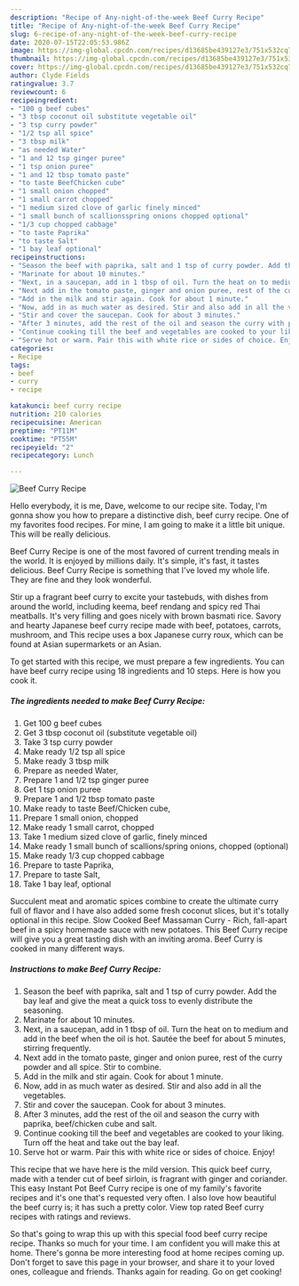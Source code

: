 ```yaml
---
description: "Recipe of Any-night-of-the-week Beef Curry Recipe"
title: "Recipe of Any-night-of-the-week Beef Curry Recipe"
slug: 6-recipe-of-any-night-of-the-week-beef-curry-recipe
date: 2020-07-15T22:05:53.986Z
image: https://img-global.cpcdn.com/recipes/d13685be439127e3/751x532cq70/beef-curry-recipe-recipe-main-photo.jpg
thumbnail: https://img-global.cpcdn.com/recipes/d13685be439127e3/751x532cq70/beef-curry-recipe-recipe-main-photo.jpg
cover: https://img-global.cpcdn.com/recipes/d13685be439127e3/751x532cq70/beef-curry-recipe-recipe-main-photo.jpg
author: Clyde Fields
ratingvalue: 3.7
reviewcount: 6
recipeingredient:
- "100 g beef cubes"
- "3 tbsp coconut oil substitute vegetable oil"
- "3 tsp curry powder"
- "1/2 tsp all spice"
- "3 tbsp milk"
- "as needed Water"
- "1 and 12 tsp ginger puree"
- "1 tsp onion puree"
- "1 and 12 tbsp tomato paste"
- "to taste BeefChicken cube"
- "1 small onion chopped"
- "1 small carrot chopped"
- "1 medium sized clove of garlic finely minced"
- "1 small bunch of scallionsspring onions chopped optional"
- "1/3 cup chopped cabbage"
- "to taste Paprika"
- "to taste Salt"
- "1 bay leaf optional"
recipeinstructions:
- "Season the beef with paprika, salt and 1 tsp of curry powder. Add the bay leaf and give the meat a quick toss to evenly distribute the seasoning."
- "Marinate for about 10 minutes."
- "Next, in a saucepan, add in 1 tbsp of oil. Turn the heat on to medium and add in the beef when the oil is hot. Sautée the beef for about 5 minutes, stirring frequently."
- "Next add in the tomato paste, ginger and onion puree, rest of the curry powder and all spice. Stir to combine."
- "Add in the milk and stir again. Cook for about 1 minute."
- "Now, add in as much water as desired. Stir and also add in all the vegetables."
- "Stir and cover the saucepan. Cook for about 3 minutes."
- "After 3 minutes, add the rest of the oil and season the curry with paprika, beef/chicken cube and salt."
- "Continue cooking till the beef and vegetables are cooked to your liking. Turn off the heat and take out the bay leaf."
- "Serve hot or warm. Pair this with white rice or sides of choice. Enjoy!"
categories:
- Recipe
tags:
- beef
- curry
- recipe

katakunci: beef curry recipe 
nutrition: 210 calories
recipecuisine: American
preptime: "PT11M"
cooktime: "PT55M"
recipeyield: "2"
recipecategory: Lunch

---
```



![Beef Curry Recipe](https://img-global.cpcdn.com/recipes/d13685be439127e3/751x532cq70/beef-curry-recipe-recipe-main-photo.jpg)

Hello everybody, it is me, Dave, welcome to our recipe site. Today, I'm gonna show you how to prepare a distinctive dish, beef curry recipe. One of my favorites food recipes. For mine, I am going to make it a little bit unique. This will be really delicious.

Beef Curry Recipe is one of the most favored of current trending meals in the world. It is enjoyed by millions daily. It's simple, it's fast, it tastes delicious. Beef Curry Recipe is something that I've loved my whole life. They are fine and they look wonderful.

Stir up a fragrant beef curry to excite your tastebuds, with dishes from around the world, including keema, beef rendang and spicy red Thai meatballs. It&#39;s very filling and goes nicely with brown basmati rice. Savory and hearty Japanese beef curry recipe made with beef, potatoes, carrots, mushroom, and This recipe uses a box Japanese curry roux, which can be found at Asian supermarkets or an Asian.


To get started with this recipe, we must prepare a few ingredients. You can have beef curry recipe using 18 ingredients and 10 steps. Here is how you cook it.

<!--inarticleads1-->

##### The ingredients needed to make Beef Curry Recipe:

1. Get 100 g beef cubes
1. Get 3 tbsp coconut oil (substitute vegetable oil)
1. Take 3 tsp curry powder
1. Make ready 1/2 tsp all spice
1. Make ready 3 tbsp milk
1. Prepare as needed Water,
1. Prepare 1 and 1/2 tsp ginger puree
1. Get 1 tsp onion puree
1. Prepare 1 and 1/2 tbsp tomato paste
1. Make ready to taste Beef/Chicken cube,
1. Prepare 1 small onion, chopped
1. Make ready 1 small carrot, chopped
1. Take 1 medium sized clove of garlic, finely minced
1. Make ready 1 small bunch of scallions/spring onions, chopped (optional)
1. Make ready 1/3 cup chopped cabbage
1. Prepare to taste Paprika,
1. Prepare to taste Salt,
1. Take 1 bay leaf, optional


Succulent meat and aromatic spices combine to create the ultimate curry full of flavor and I have also added some fresh coconut slices, but it&#39;s totally optional in this recipe. Slow Cooked Beef Massaman Curry - Rich, fall-apart beef in a spicy homemade sauce with new potatoes. This Beef Curry recipe will give you a great tasting dish with an inviting aroma. Beef Curry is cooked in many different ways. 

<!--inarticleads2-->

##### Instructions to make Beef Curry Recipe:

1. Season the beef with paprika, salt and 1 tsp of curry powder. Add the bay leaf and give the meat a quick toss to evenly distribute the seasoning.
1. Marinate for about 10 minutes.
1. Next, in a saucepan, add in 1 tbsp of oil. Turn the heat on to medium and add in the beef when the oil is hot. Sautée the beef for about 5 minutes, stirring frequently.
1. Next add in the tomato paste, ginger and onion puree, rest of the curry powder and all spice. Stir to combine.
1. Add in the milk and stir again. Cook for about 1 minute.
1. Now, add in as much water as desired. Stir and also add in all the vegetables.
1. Stir and cover the saucepan. Cook for about 3 minutes.
1. After 3 minutes, add the rest of the oil and season the curry with paprika, beef/chicken cube and salt.
1. Continue cooking till the beef and vegetables are cooked to your liking. Turn off the heat and take out the bay leaf.
1. Serve hot or warm. Pair this with white rice or sides of choice. Enjoy!


This recipe that we have here is the mild version. This quick beef curry, made with a tender cut of beef sirloin, is fragrant with ginger and coriander. This easy Instant Pot Beef Curry recipe is one of my family&#39;s favorite recipes and it&#39;s one that&#39;s requested very often. I also love how beautiful the beef curry is; it has such a pretty color. View top rated Beef curry recipes with ratings and reviews. 

So that's going to wrap this up with this special food beef curry recipe recipe. Thanks so much for your time. I am confident you will make this at home. There's gonna be more interesting food at home recipes coming up. Don't forget to save this page in your browser, and share it to your loved ones, colleague and friends. Thanks again for reading. Go on get cooking!
